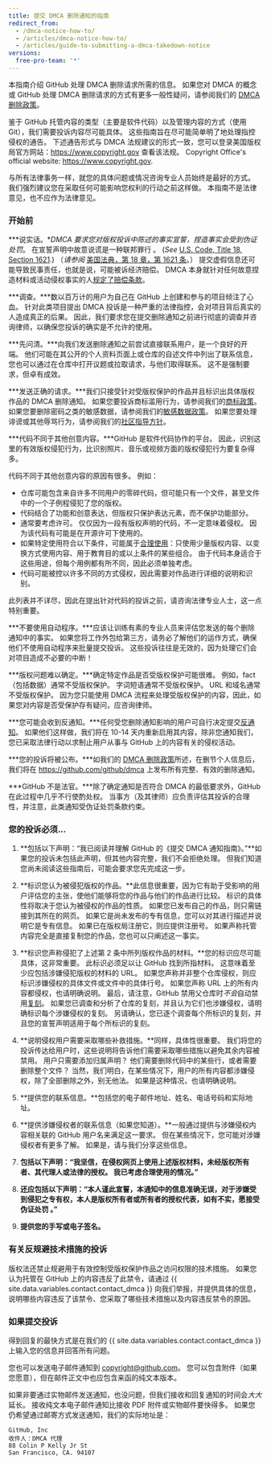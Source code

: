 ```yaml
---
title: 提交 DMCA 删除通知的指南
redirect_from:
  - /dmca-notice-how-to/
  - /articles/dmca-notice-how-to/
  - /articles/guide-to-submitting-a-dmca-takedown-notice
versions:
  free-pro-team: '*'
---
```


本指南介绍 GitHub 处理 DMCA 删除请求所需的信息。 如果您对 DMCA 的概念或 GitHub 处理 DMCA 删除请求的方式有更多一般性疑问，请参阅我们的 [DMCA 删除政策](/articles/dmca-takedown-policy)。

鉴于 GitHub 托管内容的类型（主要是软件代码）以及管理内容的方式（使用 Git），我们需要投诉内容尽可能具体。 这些指南旨在尽可能简单明了地处理指控侵权的通告。 下述通告形式与 DMCA 法规建议的形式一致，您可以登录美国版权局官方网站：<https://www.copyright.gov> 查看该法规。 Copyright Office's official website: <https://www.copyright.gov>.

与所有法律事务一样，就您的具体问题或情况咨询专业人员始终是最好的方式。 我们强烈建议您在采取任何可能影响您权利的行动之前这样做。 本指南不是法律意见，也不应作为法律意见。

### 开始前

***说实话。***DMCA 要求您对版权投诉中陈述的事实宣誓，捏造事实会*受到伪证处罚*。 在宣誓声明中故意说谎是一种联邦罪行 。 (*See* [U.S. Code, Title 18, Section 1621](https://www.gpo.gov/fdsys/pkg/USCODE-2011-title18/html/USCODE-2011-title18-partI-chap79-sec1621.htm).) （*请参阅* [美国法典，第 18 章，第 1621 条](https://www.gpo.gov/fdsys/pkg/USCODE-2011-title18/html/USCODE-2011-title18-partI-chap79-sec1621.htm)。） 提交虚假信息还可能导致民事责任，也就是说，可能被诉经济赔偿。 DMCA 本身就针对任何故意捏造材料或活动侵权事实的人[规定了赔偿条款](https://en.wikipedia.org/wiki/Online_Copyright_Infringement_Liability_Limitation_Act#%C2%A7_512(f)_Misrepresentations)。

***调查。***数以百万计的用户为自己在 GitHub 上创建和参与的项目倾注了心血。 针对此类项目提出 DMCA 投诉是一种严重的法律指控，会对项目背后真实的人造成真正的后果。 因此，我们要求您在提交删除通知之前进行彻底的调查并咨询律师，以确保您投诉的确实是不允许的使用。

***先问清。***向我们发送删除通知之前尝试直接联系用户，是一个良好的开端。 他们可能在其公开的个人资料页面上或仓库的自述文件中列出了联系信息，您也可以通过在仓库中打开议题或拉取请求，与他们取得联系。 这不是强制要求，但卓有成效。

***发送正确的请求。***我们只接受针对受版权保护的作品并且标识出具体版权作品的 DMCA 删除通知。 如果您要投诉商标滥用行为，请参阅我们的[商标政策](/articles/github-trademark-policy/)。 如果您要删除密码之类的敏感数据，请参阅我们的[敏感数据政策](/articles/github-sensitive-data-removal-policy/)。 如果您要处理诽谤或其他辱骂行为，请参阅我们的[社区指导方针](/articles/github-community-guidelines/)。

***代码不同于其他创意内容。***GitHub 是软件代码协作的平台。 因此，识别这里的有效版权侵犯行为，比识别照片、音乐或视频方面的版权侵犯行为要复杂得多。

代码不同于其他创意内容的原因有很多。 例如：

- 仓库可能包含来自许多不同用户的零碎代码，但可能只有一个文件，甚至文件中的一个子例程侵犯了您的版权。
- 代码结合了功能和创意表达，但版权只保护表达元素，而不保护功能部分。
- 通常要考虑许可。 仅仅因为一段有版权声明的代码，不一定意味着侵权。 因为该代码有可能是在开源许可下使用的。
- 如果特定使用符合以下条件，可能属于[合理使用](https://www.lumendatabase.org/topics/22)：只使用少量版权内容、以变换方式使用内容、用于教育目的或以上条件的某些组合。 由于代码本身适合于这些用途，但每个用例都有所不同，因此必须单独考虑。
- 代码可能被控以许多不同的方式侵权，因此需要对作品进行详细的说明和识别。

此列表并不详尽，因此在提出针对代码的投诉之前，请咨询法律专业人士，这一点特别重要。

***不要使用自动程序。***应该让训练有素的专业人员来评估您发送的每个删除通知中的事实。 如果您将工作外包给第三方，请务必了解他们的运作方式，确保他们不使用自动程序来批量提交投诉。 这些投诉往往是无效的，因为处理它们会对项目造成不必要的中断！

***版权问题难以确定。***确定特定作品是否受版权保护可能很难。 例如，fact（包括数据）通常不受版权保护。 字词短语通常不受版权保护。 URL 和域名通常不受版权保护。 因为您只能使用 DMCA 流程来处理受版权保护的内容，因此，如果您对内容是否受保护存有疑问，应咨询律师。

***您可能会收到反通知。***任何受您删除通知影响的用户可自行决定提交[反通知](/articles/guide-to-submitting-a-dmca-counter-notice)。 如果他们这样做，我们将在 10-14 天内重新启用其内容，除非您通知我们，您已采取法律行动以求制止用户从事与 GitHub 上的内容有关的侵权活动。

***您的投诉将被公布。***如我们的 [DMCA 删除政策](/articles/dmca-takedown-policy#d-transparency)所述，在删节个人信息后，我们将在 <https://github.com/github/dmca> 上发布所有完整、有效的删除通知。

***GitHub 不是法官。***除了确定通知是否符合 DMCA 的最低要求外，GitHub 在此过程中几乎不行使酌处权。 当事方（及其律师）应负责评估其投诉的合理性，并注意，此类通知受伪证处罚条款约束。

### 您的投诉必须...

1. **包括以下声明：“我已阅读并理解 GitHub 的《提交 DMCA 通知指南》。”**如果您的投诉未包括此声明，但其他内容完整，我们不会拒绝处理。 但我们知道您尚未阅读这些指南后，可能会要求您先完成这一步。

2. **标识您认为被侵犯版权的作品。**此信息很重要，因为它有助于受影响的用户评估您的主张，使他们能够将您的作品与他们的作品进行比较。 标识的具体性将取决于您认为被侵权的作品的性质。 如果您已发布自己的作品，则只需链接到其所在的网页。 如果它是尚未发布的专有信息，您可以对其进行描述并说明它是专有信息。 如果已在版权局注册它，则应提供注册号。 如果声称托管内容完全是直接复制您的作品，您也可以只阐述这一事实。

3. **标识您声称侵犯了上述第 2 条中所列版权作品的材料。**您的标识应尽可能具体，这非常重要。 此标识必须足以让 GitHub 找到所指材料。 这意味着至少应包括涉嫌侵犯版权的材料的 URL。 如果您声称并非整个仓库侵权，则应标识涉嫌侵权的具体文件或文件中的具体行号。 如果您声称 URL 上的所有内容都侵权，也请明确说明。 最后，请注意，GitHub 禁用父仓库时*不会*自动禁用[复刻](/articles/dmca-takedown-policy#b-what-about-forks-or-whats-a-fork)。 如果您已调查和分析了仓库的复刻，并且认为它们也涉嫌侵权，请明确标识每个涉嫌侵权的复刻。 另请确认，您已逐个调查每个所标识的复刻，并且您的宣誓声明适用于每个所标识的复刻。

4. **说明侵权用户需要采取哪些补救措施。**同样，具体性很重要。 我们将您的投诉传达给用户时，这些说明将告诉他们需要采取哪些措施以避免其余内容被禁用。 用户只需要添加归属声明？ 他们需要删除代码中的某些行，或者需要删除整个文件？ 当然，我们明白，在某些情况下，用户的所有内容都涉嫌侵权，除了全部删除之外，别无他法。 如果是这种情况，也请明确说明。

5. **提供您的联系信息。**包括您的电子邮件地址、姓名、电话号码和实际地址。

6. **提供涉嫌侵权者的联系信息（如果您知道）。**一般通过提供与涉嫌侵权内容相关联的 GitHub 用户名来满足这一要求。 但在某些情况下，您可能对涉嫌侵权者有更多了解。 如果是，请与我们分享这些信息。

7. **包括以下声明：“我坚信，在侵权网页上使用上述版权材料，未经版权所有者、其代理人或法律的授权。 我已考虑合理使用的情况。”**

8. **还应包括以下声明：“本人谨此宣誓，本通知中的信息准确无误，对于涉嫌受到侵犯之专有权，本人是版权所有者或所有者的授权代表，如有不实，愿接受伪证处罚 。”**

9. **提供您的手写或电子签名。**

### 有关反规避技术措施的投诉

版权法还禁止规避用于有效控制受版权保护作品之访问权限的技术措施。 如果您认为托管在 GitHub 上的内容违反了此禁令，请通过 {{ site.data.variables.contact.contact_dmca }} 向我们举报，并提供具体的信息，说明哪些内容违反了该禁令、您采取了哪些技术措施以及内容违反禁令的原因。

### 如果提交投诉

得到回复的最快方式是在我们的 {{ site.data.variables.contact.contact_dmca }} 上输入您的信息并回答所有问题。

您也可以发送电子邮件通知到 <copyright@github.com>。 您可以包含附件（如果您愿意），但在邮件正文中也应包含来函的纯文本版本。

如果非要通过实物邮件发送通知，也没问题，但我们接收和回复通知的时间会*大大*延长。 接收纯文本电子邮件通知比接收 PDF 附件或实物邮件要快得多。 如果您仍希望通过邮寄方式发送通知，我们的实际地址是：

```
GitHub, Inc
收件人：DMCA 代理
88 Colin P Kelly Jr St
San Francisco, CA. 94107
```
